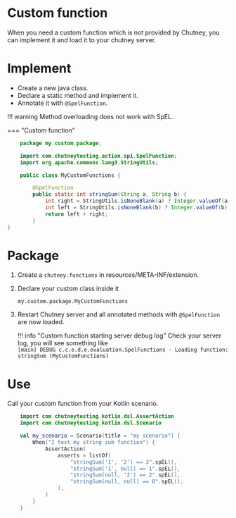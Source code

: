 <!--
  ~ SPDX-FileCopyrightText: 2017-2024 Enedis
  ~
  ~ SPDX-License-Identifier: Apache-2.0
  ~
-->

<h1>Custom function</h1>

When you need a custom function which is not provided by Chutney, you can implement it and load it to your chutney server.

# Implement

 * Create a new java class.
 * Declare a static method and implement it.
 * Annotate it with `@SpelFunction`.

!!! warning
    Method overloading does not work with SpEL.

=== "Custom function"

``` java
    package my.custom.package;

    import com.chutneytesting.action.spi.SpelFunction;
    import org.apache.commons.lang3.StringUtils;

    public class MyCustomFunctions {

        @SpelFunction
        public static int stringSum(String a, String b) {
            int right = StringUtils.isNoneBlank(a) ? Integer.valueOf(a) : 0;
            int left = StringUtils.isNoneBlank(b) ? Integer.valueOf(b) : 0;
            return left + right;
        }
}
```

# Package

 1. Create a `chutney.functions` in resources/META-INF/extension.

 2. Declare your custom class inside it  
    ```
    my.custom.package.MyCustomFunctions
    ```

 3. Restart Chutney server and all annotated methods with `@SpelFunction` are now loaded.

    !!! info "Custom function starting server debug log"
        Check your server log, you will see something like  
        `[main] DEBUG c.c.e.d.e.evaluation.SpelFunctions - Loading function: stringSum (MyCustomFunctions)`

# Use

Call your custom function from your Kotlin scenario.

``` kotlin
    import com.chutneytesting.kotlin.dsl.AssertAction
    import com.chutneytesting.kotlin.dsl.Scenario

    val my_scenario = Scenario(title = "my scenario") {
        When("I test my string sum function") {
            AssertAction(
                asserts = listOf(
                    "stringSum('1', '2') == 3".spEL(),
                    "stringSum('1', null) == 1".spEL(),
                    "stringSum(null, '2') == 2".spEL(),
                    "stringSum(null, null) == 0".spEL(),
                ),
            )
        }
    }
```
